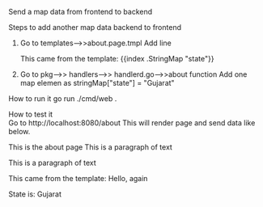 Send a map data from frontend to backend

Steps to add another map data backend to frontend
1) Go to templates-->>about.page.tmpl Add line    <p>This came from the template: {{index .StringMap "state"}}</p>
2) Go to pkg-->> handlers-->> handlerd.go-->>about function  Add one map elemen as stringMap["state"] = "Gujarat" 



How to run it
go run ./cmd/web .


How to test it  
Go to http://localhost:8080/about This will render page and send data like below.

This is the about page
This is a paragraph of text

This is a paragraph of text

This came from the template: Hello, again

State is: Gujarat
